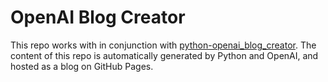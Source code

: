# OpenAI Blog Creator

This repo works with in conjunction with [python-openai_blog_creator](https://github.com/wallandall/python-openai_blog_creator). The content of this repo is automatically generated by Python and OpenAI, and hosted as a blog on GitHub Pages.